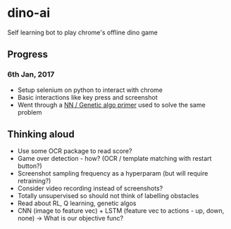 # dino-ai
Self learning bot to play chrome's offline dino game

## Progress
### 6th Jan, 2017
* Setup selenium on python to interact with chrome
* Basic interactions like key press and screenshot
* Went through a [NN / Genetic algo primer](https://www.youtube.com/watch?v=P7XHzqZjXQs) used to solve the same problem

## Thinking aloud

* Use some OCR package to read score?
* Game over detection - how? (OCR / template matching with restart button?)
* Screenshot sampling frequency as a hyperparam (but will require retraining?)
* Consider video recording instead of screenshots?
* Totally unsupervised so should not think of labelling obstacles
* Read about RL, Q learning, genetic algos
* CNN (image to feature vec) + LSTM (feature vec to actions - up, down, none) -> What is our objective func?